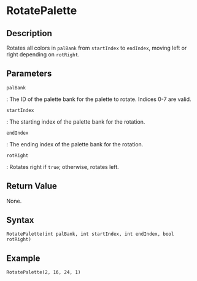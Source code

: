 # RotatePalette

## Description
Rotates all colors in `palBank` from `startIndex` to `endIndex`, moving left or right depending on `rotRight`.

## Parameters
`palBank`

:   The ID of the palette bank for the palette to rotate. Indices 0-7 are valid.

`startIndex`

:   The starting index of the palette bank for the rotation.

`endIndex`

:   The ending index of the palette bank for the rotation.

`rotRight`

:   Rotates right if `true`; otherwise, rotates left.

## Return Value
None.

## Syntax
```
RotatePalette(int palBank, int startIndex, int endIndex, bool rotRight)
```

## Example
```
RotatePalette(2, 16, 24, 1)
```